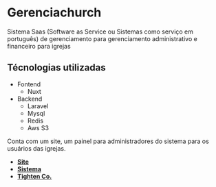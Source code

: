 # Gerenciachurch
Sistema Saas (Software as Service ou Sistemas como serviço em português) de gerenciamento para gerenciamento administrativo e financeiro para igrejas

## Técnologias utilizadas

  - Fontend
    - Nuxt
  - Backend
    - Laravel
    - Mysql
    - Redis
    - Aws S3
    
Conta com um site, um painel para administradores do sistema para os usuários das igrejas.

- **[Site](htps://gerenciachurch.com.br)**
- **[Sistema](htps://app.gerenciachurch.com.br)**
- **[Tighten Co.](https://tighten.co)**

